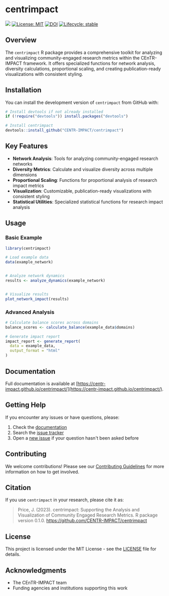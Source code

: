 # centrimpact

<!-- badges: start -->
[![](https://img.shields.io/badge/devel%20version-1.0.0-#990000.svg)](https://github.com/CENTR-IMPACT/centrimpact)
[![License: MIT](https://img.shields.io/badge/License-MIT-yellow.svg)](https://opensource.org/licenses/MIT)
[![DOI](https://zenodo.org/badge/DOI/10.5281/zenodo.XXXXXXX.svg)](https://doi.org/10.5281/zenodo.XXXXXXX)
[![Lifecycle: stable](https://img.shields.io/badge/lifecycle-stable-brightgreen.svg)](https://lifecycle.r-lib.org/articles/stages.html#stable)
<!-- badges: end -->

## Overview

The `centrimpact` R package provides a comprehensive toolkit for analyzing and visualizing community-engaged research metrics within the CEnTR-IMPACT framework. It offers specialized functions for network analysis, diversity calculations, proportional scaling, and creating publication-ready visualizations with consistent styling.

## Installation

You can install the development version of `centrimpact` from GitHub with:

```r
# Install devtools if not already installed
if (!require("devtools")) install.packages("devtools")

# Install centrimpact
devtools::install_github("CENTR-IMPACT/centrimpact")
```

## Key Features

- **Network Analysis**: Tools for analyzing community-engaged research networks
- **Diversity Metrics**: Calculate and visualize diversity across multiple dimensions
- **Proportional Scaling**: Functions for proportional analysis of research impact metrics
- **Visualization**: Customizable, publication-ready visualizations with consistent styling
- **Statistical Utilities**: Specialized statistical functions for research impact analysis

## Usage

### Basic Example

```r
library(centrimpact)

# Load example data
data(example_network)


# Analyze network dynamics
results <- analyze_dynamics(example_network)


# Visualize results
plot_network_impact(results)
```

### Advanced Analysis

```r
# Calculate balance scores across domains
balance_scores <- calculate_balance(example_data$domains)

# Generate impact report
impact_report <- generate_report(
  data = example_data,
  output_format = "html"
)
```

## Documentation

Full documentation is available at [https://centr-impact.github.io/centrimpact/](https://centr-impact.github.io/centrimpact/).

## Getting Help

If you encounter any issues or have questions, please:

1. Check the [documentation](https://centr-impact.github.io/centrimpact/)
2. Search the [issue tracker](https://github.com/CENTR-IMPACT/centrimpact/issues)
3. Open a [new issue](https://github.com/CENTR-IMPACT/centrimpact/issues/new/choose) if your question hasn't been asked before

## Contributing

We welcome contributions! Please see our [Contributing Guidelines](CONTRIBUTING.md) for more information on how to get involved.

## Citation

If you use `centrimpact` in your research, please cite it as:

> Price, J. (2023). centrimpact: Supporting the Analysis and Visualization of Community Engaged Research Metrics. R package version 0.1.0. https://github.com/CENTR-IMPACT/centrimpact

## License

This project is licensed under the MIT License - see the [LICENSE](LICENSE) file for details.

## Acknowledgments

- The CEnTR-IMPACT team
- Funding agencies and institutions supporting this work
